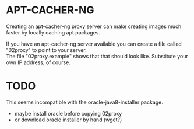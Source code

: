 # APT-CACHER-NG
Creating an apt-cacher-ng proxy server can make creating images much faster by locally caching apt packages.

If you have an apt-cacher-ng server available you can create a file called "02proxy" to point to your server.  
The file "02proxy.example" shows that that should look like.  Substitute your own IP address, of course.

# TODO 
This seems incompatible with the oracle-java8-installer package.  
* maybe install oracle before copying 02proxy
* or download oracle installer by hand (wget?)
